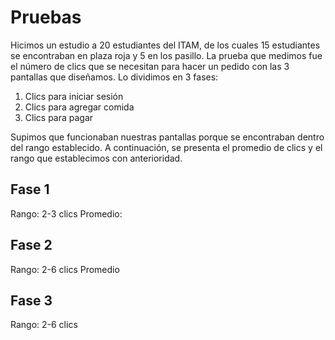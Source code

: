 # Pruebas
Hicimos un estudio a 20 estudiantes del ITAM, de los cuales 15 estudiantes se encontraban en plaza roja y 5 en los pasillo. 
La prueba que medimos fue el número de clics que se necesitan para hacer un pedido con las 3 pantallas que diseñamos. Lo dividimos en 3 fases:
1. Clics para iniciar sesión
2. Clics para agregar comida
3. Clics para pagar

Supimos que funcionaban nuestras pantallas porque se encontraban dentro del rango establecido. A continuación, se presenta el promedio de clics y el rango que establecimos con anterioridad. 

## Fase 1
Rango: 2-3 clics
Promedio: 

## Fase 2
Rango: 2-6 clics
Promedio

## Fase 3
Rango: 2-6 clics
